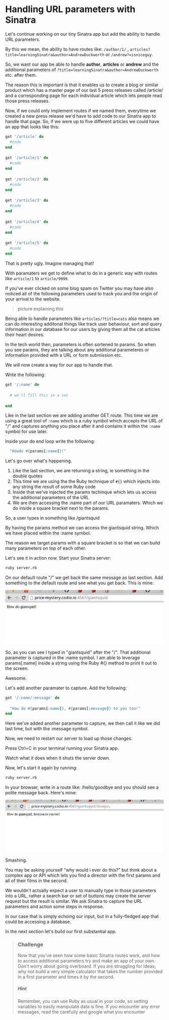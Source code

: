 # Handling URL parameters with Sinatra

Let's continue working on our tiny Sinatra app but add the ability to handle URL parameters.

By this we mean, the ability to have routes like: ```/author/1/``` , ```articles?title=learningSinatra&author=AndrewDuckworth``` or ```/andrew?=isniceguy```.

So, we want our app be able to handle **author**, **articles** or **andrew** and the additional parameters of ```?title=learningSinatra&author=AndrewDuckworth``` etc. after them.

The reason this is important is that it enables us to create a blog or similar product which has a master page of our last 5 press releases called /article/ and a corresponding page for each individual article which lets people read those press releases.

Now, if we could only implement routes if we named them, everytime we created a new press release we'd have to add code to our Sinatra app to handle that page. So, if we were up to five different articles we could have an app that looks like this:

```ruby
get '/article' do
  #code
end

get '/article/1' do
  #code
end

get '/article/2' do
  #code
end

get '/article/3' do
  #code
end

get '/article/4' do
  #code
end

get '/article/5' do
  #code
end
```

That is pretty ugly. Imagine managing that!

With paramaters we get to define what to do in a generic way with routes like ```article/1``` to ```article/9999```. 

If you've ever clicked on some blog spam on Twitter you may have also noticed all of the following parameters used to track you and the origin of your arrival to the website.

> picture explaining this

Being able to handle parameters like ```articles/?title=cats``` also means we can do interesting additonal things like track user behaviour, sort and query information in our database for our users by giving them all the cat articles their heart desires.

In the tech world then, parameters is often sortened to params. So when you see params, they are talking about any additional parameteres or information provided with a URL or form submission etc.

We will now create a way for our app to handle that.

Write the following:

```ruby
get '/:name' do

  # we'll fill this in a sec

end
```

Like in the last section we are adding another GET route. This time we are using a great tool of ```:name``` which is a ruby symbol which accepts the URL of "/" and captures anything you place after it and contains it within the ```:name``` symbol for use later.

Inside your do end loop write the following:

```ruby
  "Howdo #{params[:name]}!"
```

Let's go over what's happening.

1. Like the last section, we are returning a string, ie something in the double quotes
2. This time we are using the the Ruby technique of ```#{}``` which injects into any string the result of some Ruby code
3. Inside that we've injected the params techinque which lets us access the additional parameters of the URL
4. We are then accessing the :name part of our URL paramaters. Which we do inside a square bracket next to the params.

So, a user types in something like /giantsquid

By having the params method we can access the giantsquid string. Which we have placed within the :name symbol.

The reason we target params with a square bracket is so that we can build many parameters on top of each other.

Let's see it in action now. Start your Sinatra server:

```bash
ruby server.rb
```

On our default route "/" we get back the same message as last section. Add something to the default route and see what you get back. This is mine:

![Picture of sinatra screenshot](book/screenshot-sinatra.png)

So, as you can see I typed in "giantsquid" after the "/". That additional parameter is captured in the :name symbol. I am able to leverage params[:name] inside a string using the Ruby #{} method to print it out to the screen.

Awesome.

Let's add another paramater to capture. Add the following:

```ruby
get '/:name/:message' do

  "How do #{params[:name]}, #{params[:message]} to you too!"
end
```

Here we've added another parameter to capture, we then call it like we did last time, but with the :message symbol.

Now, we need to restart our server to load up those changes.

Press Ctrl+C in your terminal running your Sinatra app.

Watch what it does when it shuts the server down.

Now, let's start it again by running:

```bash
ruby server.rb
```

In your browser, write in a route like: /hello/goodbye and you should see a polite message back. Here's mine:

![picture of doubled up params](book/sinatra-screenshot-routes.png)

Smashing.

You may be asking yourself "why would i ever do this?" but think about a complex app or API which lets you find a director with the first params and all of their films in the second.

We wouldn't actually expect a user to manually type in those parameters into a URL, rather a search bar or set of buttons may create the server request but the result is similar. We ask Sinatra to capture the URL parameters and action some steps in response.

In our case that is simply echoing our input, but in a fully-fledged app that could be accessing a database.

In the next section let's build our first substantial app.

> ### Challenge
> Now that you've seen how some basic Sinatra routes work, and how to access additional parameters try and make an app of your own. Don't worry about going overboard.
> If you are struggling for ideas, why not build a very simple calculator that takes the number provided in a first parameter and times it by the second.
> ##### Hint
> Remember, you can use Ruby as usual in your code, so setting variables to easily manipulate data is fine. If you encounter any error messages, read the carefully and google what you encounter






